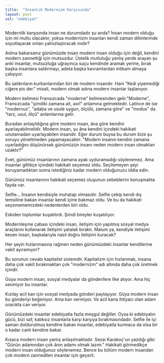 ```yaml
---
title:  "İnsanlık Modernizm Karşısında"
layout: post
ust: "edebiyat"
---
```


  Modernlik karşısında insan ne durumdadır şu anda? İnsan modern olduğu için mi mutlu olacaktır, yoksa modernizm insanları kendi zaman dilimlerinde soyutlayarak onları yalnızlaştıracak mıdır?

  Aslına bakarsanız günümüzde insan modern insan olduğu için değil, kendini modern zannettiği için mutsuzdur. Üstelik mutluluğu yanlış yerde arayan şu anki insanlar, mutsuzluğa uğrayınca suçu kendinde aramak yerine, bırak başka insanlara saldırmayı, adeta başka kavramlardan intikam almaya çalışıyor.

  Bu saldırıların kurbanlarından biri de modern insandır. Hani "Kedi yiyemediği ciğere pis der." misali, modern olmak adına modern insanlar taşlanıyor.

  Modern kelimesi Fransızcada "moderne" kelimesinden gelir."Moderne", Fransızcada "şimdiki zamana ait, asrî" anlamına gelmektedir. Latince de ise "modernus",  "adaba ve usule uygun, ölçülü, zamana göre" ve "modus" da  "tarz, usul, ölçü" anlamlarına gelir.

  Buradan anlaşıldığına göre modern insan, âna göre kendini ayarlayabilmelidir. Modern insan, şu âna kendini içindeki hakikati unutamadan uyarlayabilen insandır. Eğer durum buysa bu durum bize şu soruyu yöneltmeden yapamayacaktır: "Modern insanın kendini zamana uyarladığını düşünürsek günümüzün insanı neden modern insan olmaktan uzaktır?"

  Evet, günümüz insanlarının zamana ayak uyduramadığı söylenemez. Ama insanlar gittikçe içindeki hakikati seçemez oldu. Seçilemeyen şeyi koruyamadıktan sonra istediğiniz kadar modern olduğunuzu iddia edin.

  Günümüz insanlarının hakikati seçemez oluşunun sebeblerini konuşmakta fayda var.

  Selfie... İnsanın kendisiyle muhatap olmasıdır. Selfie çekip kendi dış temsiline bakan insanlar kendi içine bakmaz oldu. Ve bu da hakikati seçemememizdeki nedenlerden biri oldu.

  Eskiden toplumlar kuşatılırdı. Şimdi bireyler kuşatılıyor.

  Modernleşme çabası içindeki insan, iletişim için yapılmış sosyal medya araçlarını kullanarak iletişimi yatalak bıraktı. Malum ya, kendiyle iletişimi kesen insan, başkalarıyla nasıl doğru iletişimi kuracak?

  Her şeyin hızlanmasına rağmen neden günümüzdeki insanlar kendilerine vakit ayıramıyor?

  Bu sorunun cevabı kapitalist sistemdir. Kapitalizm için hızlanmak, insana daha çok vakit bırakmaktan çok "modernizm" adı altında daha çok üretmek içindir.

  Güya modern insan, sosyal medyalar da gönderilere like atıyor. Ama hiç sevmiyor bu insanlar. 

  Kızılay acil kan için sosyal medyada gönderi paylaşıyor. Güya modern insan bu gönderiyi beğeniyor. Ama kan vermiyor. Ve acil kana ihtiyacı olan adam oracıkta can veriyor.

  Günümüzdeki insanlar edebiyatla fazla meşgul değiller. Oysa ki edebiyatın gücü, bizi saf, katıksız insanlarla karşı karşıya bırakmasındadır. Selfie ile içi saman doldurulmuş kendine bakan insanlar, edebiyatla kurmaca da olsa bir o kadar canlı kendine bakar.

   Kısaca modern insan yanlış anlaşılmaktadır. Sezai Karakoç'un yazdığı gibi: "Günün adamından çok ânın adamı olmak lazım." Hakikati görmedikçe modern insan olduğunuz söylenemez. Bence bu bölüm modern insandan çok modern zannedilen insanlar için geçerli.

